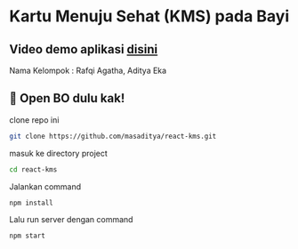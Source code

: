 # Kartu Menuju Sehat (KMS) pada Bayi

## Video demo aplikasi [disini](https://streamable.com/bzqd0c)

Nama Kelompok : Rafqi Agatha, Aditya Eka

## :book: Open BO dulu kak!

clone repo ini

```bash
git clone https://github.com/masaditya/react-kms.git
```

masuk ke directory project

```bash
cd react-kms
```

Jalankan command

```bash
npm install
```

Lalu run server dengan command

```bash
npm start
```
